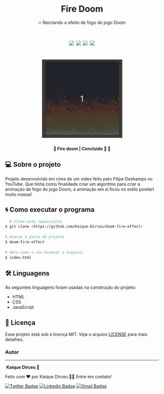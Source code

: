 <h1 align="center"> Fire Doom </h1>

<p align="center">🔥 Recriando o efeito de fogo do jogo Doom</p>

<h1 align="center">
  <img src="https://img.shields.io/bower/l/f" />
  <img src="https://img.shields.io/github/stars/Kaique-Dirceu/doom-fire-effect" />
  <img src="https://img.shields.io/github/forks/Kaique-Dirceu/doom-fire-effect" />
  <img src="https://img.shields.io/github/issues/Kaique-Dirceu/doom-fire-effect" />
</h1>

<h1 align="center">
  <img alt="fire" title="fire" src="./img/fire_doom.gif" />
</h1>

<h4 align="center"> 
	🚧  Fire doom | Concluído 🚀 🚧
</h4>

## 💻 Sobre o projeto

Projeto desenvolvido em cima de um video feito pelo Filipe Deshamps no YouTube. Que tinha como finalidade criar um algoritmo para
criar a animação de fogo do jogo Doom, a animação em si ficou no estilo pixelart muito massa!

## 🌀 Como executar o programa

```bash
  # Clone este repositório
$ git clone <https://github.com/Kaique-Dirceu/doom-fire-effect>

# Acesse a pasta do projeto 
$ doom-fire-effect

# Abra como o seu browser o arquivo:
$ index.html

```


## 🛠 Linguagens 

As seguintes linguagens foram usadas na construção do projeto:

-  HTML
-  CSS
-  JavaScript

## 📄 Licença

Esse projeto está sob a licença MIT. Veja o arquivo [LICENSE](LICENSE) para mais detalhes.


### Autor
---
<a>
 <img style="border-radius: 50%;" src="https://avatars2.githubusercontent.com/u/62772972?s=460&u=10fdf31e61b1c2a2c0d556123a91d1e486cb567a&v=4" width="100px;" alt=""/>
<b>Kaique Dirceu 🚀</b>

Feito com ❤️ por Kaique Dirceu 👋🏽 Entre em contato!

[![Twitter Badge](https://img.shields.io/badge/-@Kaique_dirceu-1ca0f1?style=flat-square&labelColor=1ca0f1&logo=twitter&logoColor=white&link=https://twitter.com/Kaique_dirceu)](https://twitter.com/Kaique_dirceu)  [![Linkedin Badge](https://img.shields.io/badge/-Kaique-blue?style=flat-square&logo=Linkedin&logoColor=white&link=https://www.linkedin.com/in/kaique-dirceu-8863731a6/)](https://www.linkedin.com/in/kaique-dirceu/)   [![Gmail Badge](https://img.shields.io/badge/-dirceukaique@gmail.com-c14438?style=flat-square&logo=Gmail&logoColor=white&link=mailto:dirceukaique@gmail.com)](mailto:contatokaiquedirceu@gmail.com)
